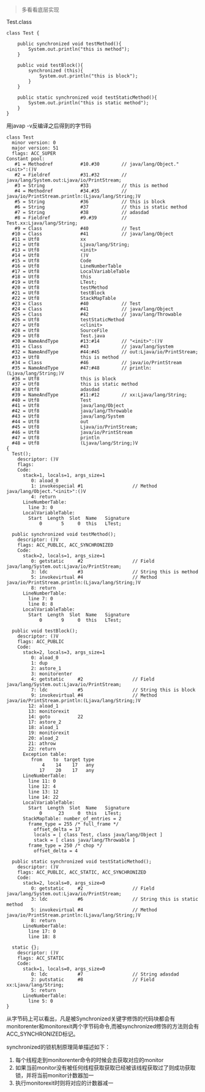 > 多看看底层实现

Test.class

    class Test {

        public synchronized void testMethod(){
            System.out.println("this is method");
        }

        public void testBlock(){
            synchronized (this){
                System.out.println("this is block");
            }
        }

        public static synchronized void testStaticMethod(){
            System.out.println("this is static method");
        }
    }

用javap -v反编译之后得到的字节码

    class Test
      minor version: 0
      major version: 51
      flags: ACC_SUPER
    Constant pool:
       #1 = Methodref          #10.#30        // java/lang/Object."<init>":()V
       #2 = Fieldref           #31.#32        // java/lang/System.out:Ljava/io/PrintStream;
       #3 = String             #33            // this is method
       #4 = Methodref          #34.#35        // java/io/PrintStream.println:(Ljava/lang/String;)V
       #5 = String             #36            // this is block
       #6 = String             #37            // this is static method
       #7 = String             #38            // adasdad
       #8 = Fieldref           #9.#39         // Test.xx:Ljava/lang/String;
       #9 = Class              #40            // Test
      #10 = Class              #41            // java/lang/Object
      #11 = Utf8               xx
      #12 = Utf8               Ljava/lang/String;
      #13 = Utf8               <init>
      #14 = Utf8               ()V
      #15 = Utf8               Code
      #16 = Utf8               LineNumberTable
      #17 = Utf8               LocalVariableTable
      #18 = Utf8               this
      #19 = Utf8               LTest;
      #20 = Utf8               testMethod
      #21 = Utf8               testBlock
      #22 = Utf8               StackMapTable
      #23 = Class              #40            // Test
      #24 = Class              #41            // java/lang/Object
      #25 = Class              #42            // java/lang/Throwable
      #26 = Utf8               testStaticMethod
      #27 = Utf8               <clinit>
      #28 = Utf8               SourceFile
      #29 = Utf8               Test.java
      #30 = NameAndType        #13:#14        // "<init>":()V
      #31 = Class              #43            // java/lang/System
      #32 = NameAndType        #44:#45        // out:Ljava/io/PrintStream;
      #33 = Utf8               this is method
      #34 = Class              #46            // java/io/PrintStream
      #35 = NameAndType        #47:#48        // println:(Ljava/lang/String;)V
      #36 = Utf8               this is block
      #37 = Utf8               this is static method
      #38 = Utf8               adasdad
      #39 = NameAndType        #11:#12        // xx:Ljava/lang/String;
      #40 = Utf8               Test
      #41 = Utf8               java/lang/Object
      #42 = Utf8               java/lang/Throwable
      #43 = Utf8               java/lang/System
      #44 = Utf8               out
      #45 = Utf8               Ljava/io/PrintStream;
      #46 = Utf8               java/io/PrintStream
      #47 = Utf8               println
      #48 = Utf8               (Ljava/lang/String;)V
    {
      Test();
        descriptor: ()V
        flags:
        Code:
          stack=1, locals=1, args_size=1
             0: aload_0
             1: invokespecial #1                  // Method java/lang/Object."<init>":()V
             4: return
          LineNumberTable:
            line 3: 0
          LocalVariableTable:
            Start  Length  Slot  Name   Signature
                0       5     0  this   LTest;

      public synchronized void testMethod();
        descriptor: ()V
        flags: ACC_PUBLIC, ACC_SYNCHRONIZED
        Code:
          stack=2, locals=1, args_size=1
             0: getstatic     #2                  // Field java/lang/System.out:Ljava/io/PrintStream;
             3: ldc           #3                  // String this is method
             5: invokevirtual #4                  // Method java/io/PrintStream.println:(Ljava/lang/String;)V
             8: return
          LineNumberTable:
            line 7: 0
            line 8: 8
          LocalVariableTable:
            Start  Length  Slot  Name   Signature
                0       9     0  this   LTest;

      public void testBlock();
        descriptor: ()V
        flags: ACC_PUBLIC
        Code:
          stack=2, locals=3, args_size=1
             0: aload_0
             1: dup
             2: astore_1
             3: monitorenter
             4: getstatic     #2                  // Field java/lang/System.out:Ljava/io/PrintStream;
             7: ldc           #5                  // String this is block
             9: invokevirtual #4                  // Method java/io/PrintStream.println:(Ljava/lang/String;)V
            12: aload_1
            13: monitorexit
            14: goto          22
            17: astore_2
            18: aload_1
            19: monitorexit
            20: aload_2
            21: athrow
            22: return
          Exception table:
             from    to  target type
                 4    14    17   any
                17    20    17   any
          LineNumberTable:
            line 11: 0
            line 12: 4
            line 13: 12
            line 14: 22
          LocalVariableTable:
            Start  Length  Slot  Name   Signature
                0      23     0  this   LTest;
          StackMapTable: number_of_entries = 2
            frame_type = 255 /* full_frame */
              offset_delta = 17
              locals = [ class Test, class java/lang/Object ]
              stack = [ class java/lang/Throwable ]
            frame_type = 250 /* chop */
              offset_delta = 4

      public static synchronized void testStaticMethod();
        descriptor: ()V
        flags: ACC_PUBLIC, ACC_STATIC, ACC_SYNCHRONIZED
        Code:
          stack=2, locals=0, args_size=0
             0: getstatic     #2                  // Field java/lang/System.out:Ljava/io/PrintStream;
             3: ldc           #6                  // String this is static method
             5: invokevirtual #4                  // Method java/io/PrintStream.println:(Ljava/lang/String;)V
             8: return
          LineNumberTable:
            line 17: 0
            line 18: 8

      static {};
        descriptor: ()V
        flags: ACC_STATIC
        Code:
          stack=1, locals=0, args_size=0
             0: ldc           #7                  // String adasdad
             2: putstatic     #8                  // Field xx:Ljava/lang/String;
             5: return
          LineNumberTable:
            line 5: 0
    }


从字节码上可以看出，凡是被Synchronized关键字修饰的代码块都会有monitorenter和monitorexit两个字节码命令,而被synchronized修饰的方法则会有ACC_SYNCHRONIZED标记。

synchronized的锁机制原理简单描述如下：
1. 每个线程走到monitorenter命令的时候会去获取对应的monitor
2. 如果当前monitor没有被任何线程获取获取已经被该线程获取过了则成功获取锁，并将当前monitor计数器加一
3. 执行monitorexit时则将对应的计数器减一


